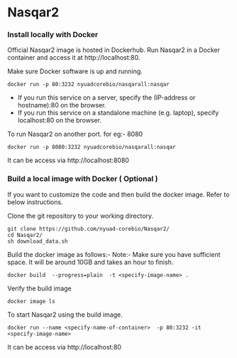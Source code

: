 # Nasqar2

### Install locally with Docker
Official Nasqar2 image is hosted in Dockerhub. Run Nasqar2 in a Docker container and access it at http://localhost:80.

Make sure Docker software is up and running. 

```
docker run -p 80:3232 nyuadcorebio/nasqarall:nasqar
```

- If you run this service on a server, specify the (IP-address or hostname):80 on the browser.
- If you run this service on a standalone machine (e.g. laptop), specify localhost:80 on the browser.

To run Nasqar2 on another port. for eg:- 8080

```
docker run -p 8080:3232 nyuadcorebio/nasqarall:nasqar
```
It can be access via http://localhost:8080

### Build a local image with Docker ( Optional )
If you want to customize the code and then build the docker image. Refer to below instructions. 


Clone the git repository to your working directory.
```
git clone https://github.com/nyuad-corebio/Nasqar2/
cd Nasqar2/
sh download_data.sh
```

Build the docker image as follows:- 
Note:- Make sure you have sufficient space. It will be around 10GB and takes an hour to finish. 
```
docker build  --progress=plain  -t <specify-image-name> .
```

Verify the build image
```
docker image ls 
```

To start Nasqar2 using the build image.
```
docker run --name <specify-name-of-container>  -p 80:3232 -it <specify-image-name>
```
It can be access via http://localhost:80


